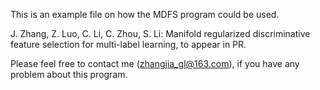 This is an example file on how the MDFS program could be used.

J. Zhang, Z. Luo, C. Li, C. Zhou, S. Li: Manifold regularized discriminative feature selection for multi-label learning, to appear in PR.

Please feel free to contact me (zhangjia_gl@163.com), if you have any problem about this program.
